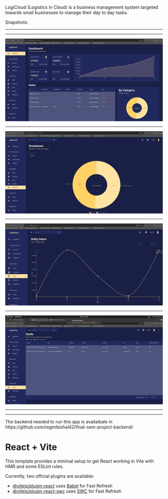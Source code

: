 LogiCloud (Logistics in Cloud) is a business management system targeted towards small businesses to manage their day to day tasks.

Snapshots:
<hr>
<hr>
<img src="https://github.com/regmibishal42/logicloud_frontend/blob/main/images/Screenshot%20from%202023-08-24%2013-36-19.png" alt="Dashbord Img"/>
<hr>
<img src="https://github.com/regmibishal42/logicloud_frontend/blob/main/images/Screenshot%20from%202023-08-23%2018-57-35.png" alt="Dashbord Img"/>
<hr>

<img src="https://github.com/regmibishal42/logicloud_frontend/blob/main/images/Screenshot%20from%202023-08-23%2013-26-58.png" alt="Dashbord Img"/>
<hr>

<img src="https://github.com/regmibishal42/logicloud_frontend/blob/main/images/Screenshot%20from%202023-08-20%2017-55-11.png" alt="Dashbord Img"/>
<hr>
<hr>
The backend needed to run this app is availaibale in https://github.com/regmibishal42/final-sem-project-backend/


# React + Vite

This template provides a minimal setup to get React working in Vite with HMR and some ESLint rules.

Currently, two official plugins are available:

- [@vitejs/plugin-react](https://github.com/vitejs/vite-plugin-react/blob/main/packages/plugin-react/README.md) uses [Babel](https://babeljs.io/) for Fast Refresh
- [@vitejs/plugin-react-swc](https://github.com/vitejs/vite-plugin-react-swc) uses [SWC](https://swc.rs/) for Fast Refresh

